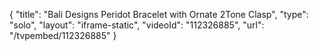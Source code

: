 {
    "title": "Bali Designs Peridot Bracelet with Ornate 2Tone Clasp",
    "type": "solo",
    "layout": "iframe-static",
    "videoId": "112326885",
    "url": "\/tvpembed\/112326885"
}